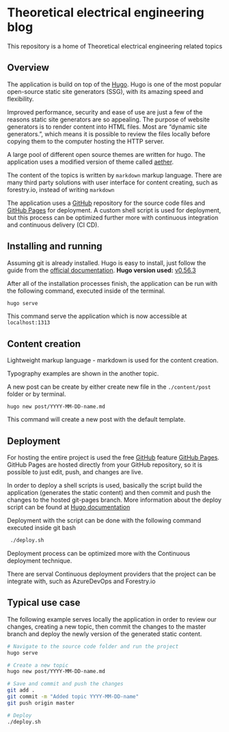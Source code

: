 # Theoretical electrical engineering blog

This repository is a home of Theoretical electrical engineering related topics

## Overview

The application is build on top of the [Hugo](https://gohugo.io/). Hugo is one of the most popular open-source static site generators (SSG), with its amazing speed and flexibility.

Improved performance, security and ease of use are just a few of the reasons static site generators are so appealing. The purpose of website generators is to render content into HTML files. Most are “dynamic site generators.”, which means it is possible to review the files locally before copying them to the computer hosting the HTTP server.

A large pool of different open source themes are written for hugo. The application uses a modified version of theme called [aether](https://themes.gohugo.io/aether/).

The content of the topics is written by ``markdown`` markup language. There are many third party solutions with user interface for content creating, such as forestry.io, instead of writing ``markdown``

The application uses a [GitHub](https://github.com/) repository for the source code files and [GitHub Pages](https://pages.github.com/) for deployment. A custom shell script is used for deployment, but this process can be optimized further more with continuous integration and continuous delivery (CI CD).

## Installing and running

Assuming git is already installed.
Hugo is easy to install, just follow the guide from the [official documentation](https://gohugo.io/getting-started/installing/).
**Hugo version used:** [v0.56.3](https://github.com/gohugoio/hugo/releases/tag/v0.56.3)

After all of the installation processes finish, the application can be run with the following command, executed inside of the terminal.

```sh
hugo serve
```

This command serve the application which is now accessible at ``localhost:1313``

## Content creation

Lightweight markup language - markdown is used for the content creation.

Typography examples are shown in the another topic.

A new post can be create by either create new file in the ``./content/post`` folder or by terminal.

```shell
hugo new post/YYYY-MM-DD-name.md
```

This command will create a new post with the default template.

## Deployment

For hosting the entire project is used the free [GitHub](https://github.com/) feature [GitHub Pages](https://pages.github.com/). GitHub Pages are hosted directly from your GitHub repository, so it is possible to just edit, push, and changes are live.

In order to deploy a shell scripts is used, basically the script build the application (generates the static content) and then commit and push the changes to the hosted git-pages branch. More information about the deploy script can be found at [Hugo documentation](https://gohugo.io/hosting-and-deployment/hosting-on-github/)

Deployment with the script can be done with the following command executed inside git bash

```sh
 ./deploy.sh
```

Deployment process can be optimized more with the Continuous deployment technique.

There are serval Continuous deployment providers that the project can be integrate with, such as AzureDevOps and Forestry.io

## Typical use case

The following example serves locally the application in order to review our changes, creating a new topic, then commit the changes to the master branch and deploy the newly version of the generated static content.

```sh
# Navigate to the source code folder and run the project
hugo serve

# Create a new topic
hugo new post/YYYY-MM-DD-name.md

# Save and commit and push the changes
git add .
git commit -m "Added topic YYYY-MM-DD-name"
git push origin master

# Deploy
./deploy.sh
```
